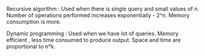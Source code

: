 Recursive algorithm :
  Used when there is single query and small values of n.
  Number of operations performed increases exponentially - 2^n.
  Memory consumption is more.
  
Dynamic programming :
 Used when we have lot of queries.
 Memory efficient , less time consumed to produce output.
 Space and time are proportional to n*k.
 



